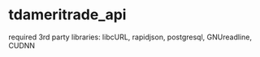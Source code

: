 # tdameritrade_api
required 3rd party libraries: libcURL, rapidjson, postgresql, GNUreadline, CUDNN
